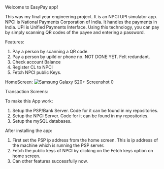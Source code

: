 Welcome to EasyPay app!

This was my final year engineering project. It is an NPCI UPI simulator app.
NPCI is National Payments Corporation of India. It handles the payments in India.
UPI is Unified Payments Interface. Using this technology, you can pay by simply scanning QR codes of the payee and entering a password.

Features:

1. Pay a person by scanning a QR code.
2. Pay a person by upiId or phone no. NOT DONE YET. Felt redundant.
3. Check account Balance
4. Register CL to NPCI
5. Fetch NPCI public Keys.

HomeScreen:
![Samsung Galaxy S20+ Screenshot 0](https://github.com/Anand-Avinash-Bhalerao/EasyPay/assets/87852860/5550ad4f-7a0d-4099-a098-c6487f148847)



Transaction Screens:





To make this App work:
1. Setup the PSP/Bank Server. Code for it can be found in my repositories.
2. Setup the NPCI Server. Code for it can be found in my repositories.
3. Setup the mySQL databases.

After installing the app:
1. First set the PSP ip address from the home screen. This is ip address of the machine which is running the PSP server.
2. Fetch the public keys of NPCI by clicking on the Fetch keys option on home screen.
3. Can other features successfully now.

